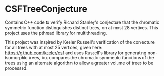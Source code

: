 # CSFTreeConjecture
Contains C++ code to verify Richard Stanley's conjecture that the chromatic symmetric function distinguishes distinct trees, on at most 28 vertices. This project uses the pthread library for multithreading.

This project was inspired by Keeler Russell's verification of the conjecture for all trees with at most 25 vertices, given here: https://github.com/keeler/csf and uses Russell's library for generating non-isomorphic trees, but compares the chromatic symmetric functions of the trees using an alternate algorithm to allow a greater volume of trees to be processed. 


